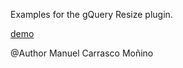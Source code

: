 

Examples for the gQuery Resize plugin.

[demo](http://manolo.github.io/gwtquery-resize-demo/index.html)

@Author Manuel Carrasco Moñino

